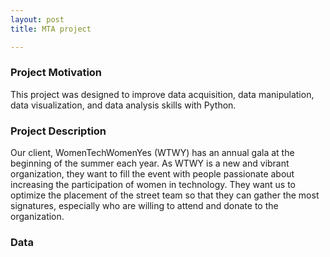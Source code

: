 ```yaml
---
layout: post
title: MTA project

---
```


### Project Motivation

This project was designed to improve data acquisition, data manipulation, data visualization, and data analysis skills with Python.


### Project Description

Our client, WomenTechWomenYes (WTWY) has an annual gala at the beginning of the summer each year. As WTWY is a new and vibrant organization, they want to fill the event with people passionate about increasing the participation of women in technology. They want us to optimize the placement of the street team so that they can gather the most signatures, especially who are willing to attend and donate to the organization.


### Data


